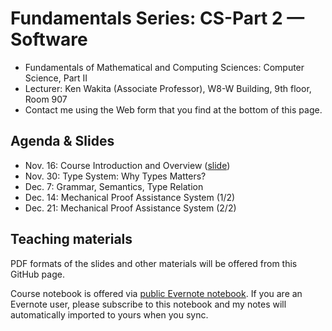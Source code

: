 # Fundamentals Series: CS-Part 2 — Software
- Fundamentals of Mathematical and Computing Sciences: Computer Science, Part II
- Lecturer: Ken Wakita (Associate Professor), W8-W Building, 9th floor, Room 907
- Contact me using the Web form that you find at the bottom of this page.

## Agenda & Slides

- Nov. 16: Course Introduction and Overview ([slide](kw1.pdf))
- Nov. 30: Type System: Why Types Matters?
- Dec. 7: Grammar, Semantics, Type Relation
- Dec. 14: Mechanical Proof Assistance System (1/2)
- Dec. 21: Mechanical Proof Assistance System (2/2)

## Teaching materials

PDF formats of the slides and other materials will be offered from this GitHub page.

Course notebook is offered via [public Evernote notebook](https://www.evernote.com/pub/kwakita/2015-fmcs-pub).  If you are an Evernote user, please subscribe to this notebook and my notes will automatically imported to yours when you sync.
